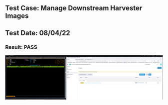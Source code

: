 ## Test Case: Manage Downstream Harvester Images
## Test Date: 08/04/22
### Result: PASS

![ex-1](./imgs/5-manage-images-in-harvester.png)